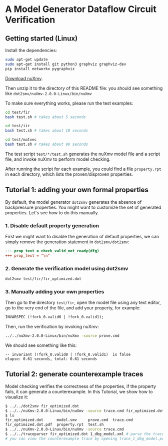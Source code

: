 # A Model Generator Dataflow Circuit Verification

## Getting started (Linux)

Install the dependencies:

```sh
sudo apt-get update
sudo apt-get install git python3 graphviz graphviz-dev
pip install networkx pygraphviz
```

[Download
nuXmv](https://nuxmv.fbk.eu/theme/download.php?file=nuXmv-2.0.0-linux64.tar.gz).

Then unzip it to the directory of this README file: you should see something
like `dot2smv/nuXmv-2.0.0-Linux/bin/nuXmv`

To make sure everything works, please run the test examples:

```sh
cd test/fir
bash test.sh # takes about 5 seconds

cd test/iir
bash test.sh # takes about 10 seconds

cd test/matvec
bash test.sh # takes about 90 seconds
```

The test script `test/*/test.sh` generates the nuXmv model file and a script
file, and invoke nuXmv to perform model checking.

After running the script for each example, you could find a file `property.rpt`
in each directory, which lists the proven/disproven properties.


## Tutorial 1: adding your own formal properties

By default, the model generator `dot2smv` generates the absence of backpressure
properties. You might want to customize the set of generated properties.  Let's
see how to do this manually.


### 1. Disable default property generation

First we might want to disable the generation of default properties, we can
simply remove the generation statement in `dot2smv/dot2smv`:

```diff
--- prop_text = check_valid_not_ready(dfg)
+++ prop_text = "\n"
```

### 2. Generate the verification model using dot2smv

```sh
dot2smv test/fir/fir_optimized.dot
```

### 3. Manually adding your own properties

Then go to the directory `test/fir`, open the model file using any text editor,
go to the very end of the file, and add your property, for example:

```diff
INVARSPEC (!fork_0.valid0 | !fork_0.valid1);
```

Then, run the verification by invoking nuXmv:

```sh
../../nuXmv-2.0.0-Linux/bin/nuXmv -source prove.cmd
```

We should see something like this:
```
-- invariant (!fork_0.valid0 | !fork_0.valid1)  is false
elapse: 0.61 seconds, total: 0.61 seconds
```


## Tutorial 2: generate counterexample traces

Model checking verifies the correctness of the properties, if the property
fails, it can generate a counterexample.  In this Tutorial, we show how to
visualize it:


```sh
$ ../../dot2smv fir_optimized.dot
$ ../../nuXmv-2.0.0-Linux/bin/nuXmv -source trace.cmd fir_optimized.dot
$ ls
fir_optimized.dot      model.smv     prove.cmd  trace.cmd
fir_optimized.dot.pdf  property.rpt  test.sh
$ ../../nuXmv-2.0.0-Linux/bin/nuXmv -source trace.cmd
$ ../../traceparser fir_optimized.dot 1_dbg_model.xml # parse the traces
# you can view the counterexample trace by opening trace_1_dbg_model.pdf
```

